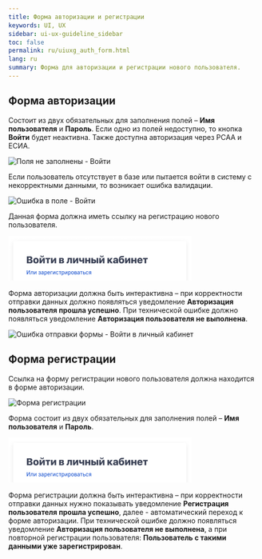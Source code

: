 ```yaml
---
title: Форма авторизации и регистрации
keywords: UI, UX
sidebar: ui-ux-guideline_sidebar
toc: false
permalink: ru/uiuxg_auth_form.html
lang: ru
summary: Форма для авторизации и регистрации нового пользователя.
---
```


## Форма авторизации

Состоит из двух обязательных для заполнения полей – **Имя пользователя** и **Пароль**. Если одно из полей недоступно, то кнопка **Войти** будет неактивна. Также доступна авторизация через РСАА и ЕСИА.

![Поля не заполнены - Войти](/images/pages/guides/ui-ux-guideline/uiuxg_auth_form/6.png)

Если пользователь отсутствует в базе или пытается войти в систему с некорректными данными, то возникает ошибка валидации.

![Ошибка в поле - Войти](/images/pages/guides/ui-ux-guideline/uiuxg_auth_form/7.png)

Данная форма должна иметь ссылку на регистрацию нового пользователя.

![Войти в личный кабинет](/images/pages/guides/ui-ux-guideline/uiuxg_auth_form/8.png)

Форма авторизации должна быть интерактивна – при корректности отправки данных должно появляться уведомление **Авторизация пользователя прошла успешно**. При технической ошибке должно появляться уведомление **Авторизация пользователя не выполнена**.

![Ошибка отправки формы - Войти в личный кабинет](/images/pages/guides/ui-ux-guideline/uiuxg_auth_form/9.png)

## Форма регистрации

Ссылка на форму регистрации нового пользователя должна находится в форме авторизации.

![Форма регистрации](/images/pages/guides/ui-ux-guideline/uiuxg_auth_form/10.png)

Форма состоит из двух обязательных для заполнения полей – **Имя пользователя** и **Пароль**.

![Войти в личный кабинет - Второй пример](/images/pages/guides/ui-ux-guideline/uiuxg_auth_form/8.png)

Форма регистрации должна быть интерактивна – при корректности отправки данных нужно показывать уведомление **Регистрация пользователя прошла успешно**, далее - автоматический переход к форме авторизации. При технической ошибке должно появляться уведомление **Авторизация пользователя не выполнена**, а при повторной регистрации пользователя: **Пользователь с такими данными уже зарегистрирован**.
